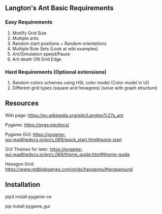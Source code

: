## Langton's Ant Basic Requirements

### Easy Requirements
1. Modify Grid Size
2. Multiple ants
3. Random start positions + Random orientations
4. Multiple Rule Sets (Look at wiki examples)
5. Ant/Simulation speed/Pause
6. Ant death ON Grid Edge

### Hard Requirements (Optional extensions)
1. Random colors schemes using HSL color model (Color model in UI)
2. Different grid types (square and hexagons) (solve with graph structure)

## Resources

Wiki page: https://en.wikipedia.org/wiki/Langton%27s_ant

Pygame: https://pyga.me/docs/

Pygame GUI: https://pygame-gui.readthedocs.io/en/v_069/quick_start.html#quick-start

GUI Themes for later: https://pygame-gui.readthedocs.io/en/v_069/theme_guide.html#theme-guide

Hexagon Grid: https://www.redblobgames.com/grids/hexagons/#wraparound

## Installation
pip3 install pygame-ce

pip install pygame_gui